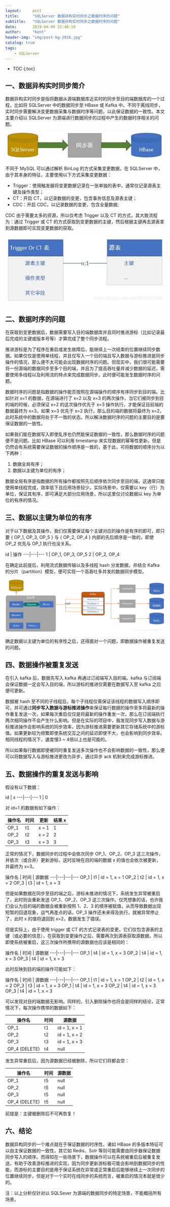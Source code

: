 ```yaml
---
layout:     post
title:      "SQLServer 数据异构实时同步之数据时序的问题"
subtitle:   "SQLServer 数据异构实时同步之数据时序的问题"
date:       2019-04-09 23:48:10
author:     "Kent"
header-img: "img/post-bg-2016.jpg"
catalog: true
tags:
    - SQLServer
---
```


* TOC
{:toc}

## 一、数据异构实时同步简介

数据异构实时同步是指将数据从源端数据库近实时的同步至目的端数据库的一个过程，比如将 SQLServer 中的数据同步至 HBase 或 Kafka 中。不同于离线同步，实时同步需要解决变更数据采集与数据时序等问题，以此保证数据的一致性。本文主要介绍以 SQLServer 为源端进行数据同步的过程中产生的数据时序相关的问题。

![image](/img/2019-04-09-sqlserver-data-timing/1.jpg)

不同于 MySQL 可以通过解析 BinLog 的方式采集变更数据，在 SQLServer 中，由于其本身的特征，主要使用以下方式采集变更数据：

- Trigger：使用触发器将变更数据记录在一张单独的表中，通常仅记录源表主键及操作类型；
- CT：开启 CT，以记录数据的变更，包含事务信息及源表主键；
- CDC：开启 CDC，以记录数据的变更，包含全量数据;

CDC 由于需要太多的资源，所以仅考虑 Trigger 以及 CT 的方式，其大致流程为：通过 Trigger 或 CT 的方式获取到变更数据的主键，然后根据主键再去源表拿到源数据即可实现变更数据的获取。

![image](/img/2019-04-09-sqlserver-data-timing/2.jpg)

## 二、数据时序的问题

在获取到变更数据后，数据需要写入目的端数据库并且同时推进游标（比如记录最后完成的主键或版本号等）才算完成了整个同步流程。

推进游标是为了程序在重启或发生故障后，能继续上一次结束的位置继续同步数据。如果仅仅是使用单线程，并且仅写入一个目的端且写入数据与游标推进是同步操作的情况，那么便不太可能会出现数据时序的问题。但现实中，我们很可能需要将一份源端的数据同步至多个目的端，并且为了提高吞吐量并减少数据的延迟，需要使用多线程以及利用流的特点来完成数据同步。此时便可能发生数据时序的问题。

数据时序的问题是指数据的操作能否按照在源端操作的顺序有序同步到目的端。比如针对 x=1 的数据，在源端进行了 x=2 以及 x=3 的两次操作，当它们被同步到目的端的时候，必须保证 x=2 的这次操作优先于 x=3 操作执行，才能保证目前端的数据最终为 x=3。如果 x=3 优先于 x=2 执行，那么目的端的数据将最终为 x=2，此时系统中的数据将处于不一致的状态。所以解决数据时序的问题的主要目的是要保证数据的一致性。

如果我们能在数据写入即使乱序也仍然能保证数据的一致性，那么数据时序的问题便不是问题。比如 HBase 可以利用 timestamp 来实现数据的幂等性更新。但是仍然会有系统需要保证数据的操作顺序是一致的，基于此，可将数据的顺序分为以下两种：

1. 数据全局有序；
2. 数据以主键为单位的有序；

数据全局有序是指数据的所有操作都按照先后顺序依次同步至目的端，这通常只能使用单线程完成，效率低下且应用场景较少。实际场景中，仅需要以 key（行）为单位，保证其有序，即可满足大部分应用场景，所以这里仅讨论数据以 key 为单位的有序的情况。

## 三、数据以主键为单位的有序

对于以下数据及其操作，我们仅需要保证每个主键对应的操作是有序的即可，即只要 { OP_1, OP_3, OP_5 } 与 { OP_2, OP_4 } 内部的先后顺序是一致的，即使 OP_2 优先与 OP_1 执行也没关系。

id |  操作
---|---|---
1 | OP_1, OP_3, OP_5
2 | OP_2, OP_4

在确定此前提后，利用流式数据传输以及多线程 hash 分发数据，并结合 Kafka 的分片（partition）模型，便可实现一个高吞吐多并发的数据同步模型。

![image](/img/2019-04-09-sqlserver-data-timing/3.jpg)

确定数据以主键为单位的有序性之后，还得面对一个问题，即数据操作被重复发送的问题。

## 四、数据操作被重复发送

在引入 kafka 后，数据先写入 kafka 再通过订阅端写入目的端。kafka 与订阅端会保证数据一定会写入目的端，所以游标的推进仅需要在数据写入至 kafka 之后便可更新。

数据被 hash 至不同的子线程后，每个子线程仅需保证该线程的数据写入顺序即可，并可通过**同步写入数据与游标推进操作**来保证每行数据的操作至多将最新的操作重复发送一次，如果每次重启仅仅是将最新的操作重发一次，那么在订阅端执行两次相同操作不会产生什么影响。但是在实际的项目中，我发现同步写入数据与游标推进操作会影响系统的同步效率，因为游标推进需要更新其它存储系统中的游标值。如果更新较为频繁即使系统交互之间的延迟即使不大，也会影响到同步效率。相同线程的情况下，速度慢3 ~ 4倍以上也是可能的。

所以如果每行数据即使被同时重复发送多次操作也不会影响数据的一致性，那么便可以将数据写入与游标推进更改为异步，通过异步 ack 机制来完成游标推进。

## 五、数据操作的重复发送与影响

假设有以下数据：

id |  x
---|---|---
1 | 0

对 id=1 的数据有如下操作：

操作名 | 时间 | 更新 | 结果 x 
---|---|---|---
OP_1 | t1 | x = 1 | 1
OP_2 | t2 | x = 2 | 2
OP_3 | t3 | x = 3 | 3

正常的情况下，数据同步的过程中会依次同步 OP_1、OP_2、OP_3 这三次操作，并依次（或合并）更新游标，这时反映在目的端的数据 x 的值也会依次被更新，并最终为 x=3。

操作名 | 时间 | 源数据
---|---|---|---
OP_1 | t1 | id = 1, x = 1
OP_2 | t2 | id = 1, x = 2
OP_3 | t3 | id = 1, x = 3

但是如果数据在同步至目的端之后，游标未推进的情况下，系统发生异常被重启了，此时则会重新发送 OP_1、OP_2、OP_3 这三次操作。仅凭想象的话，也许我们会认为目的端的数据会被重新按照 1、2、3 的顺序被赋值，从而导致数据出现短暂的回退现象，运气再差点的话，OP_3 操作还未来得及执行，就被异常停止了，此时 x 的值将退回到 x=2，数据发生了错误。

但是实际上，由于使用 trigger 或 CT 的方式记录表的变更，它们仅包含源表的主键（或必要的信息），在获取到变更操作之后，需要再次到源表获取源数据，所以即使系统被重启，这三次操作所携带的源数据也应该是相同的：

操作名 | 时间 | 源数据
---|---|---|---
OP_1 | t4 | id = 1, x = 3
OP_2 | t4 | id = 1, x = 3
OP_3 | t4 | id = 1, x = 3

此时反映到目的端的操作可能如下：

操作名 | 时间 | 源数据
---|---|---|---
OP_1 | t1 | id = 1, x = 1
OP_2 | t2 | id = 1, x = 2
OP_3 | t3 | id = 1, x = 3
OP_1 | t4 | id = 1, x = 3
OP_2 | t4 | id = 1, x = 3
OP_3 | t4 | id = 1, x = 3

可以发现对目的端数据无影响。同样的，引入删除操作也将会是同样的结论，正常情况下，每次操作携带的数据如下：

操作名 | 时间 | 源数据
---|---|---
OP_1 | t1 | id = 1, x = 1
OP_2 | t2 | id = 1, x = 2
OP_3 | t3 | id = 1, x = 3
OP_4 (DELETE) | t4 | null

发生异常重启后，因为源数据已经被删除，所以它们将都会空：

操作名 | 时间 | 源数据
---|---|---
OP_1 | t5 | null
OP_2 | t5 | null
OP_3 | t5 | null
OP_4 (DELETE) | t5 | null

前提是：主键被删除后不可再恢复！

## 六、结论

数据异构同步的一个难点就在于保证数据的时序性，诸如 HBase 的多版本特征可以自主保证数据的一致性，其它如 Redis、Solr 等则可能需要由同步器保证数据同步写入的顺序。而得知在一些场景下，数据操作可以在系统被重启后被重复发送，有助于改善游标推进的实现，因为同步更新游标极可能会影响到数据同步的性能，而游标的主要目的是用于保证系统在异常或正常重启后能够继续上一次同步的位置继续同步，但是对于一个实时在线同步的系统而言，被重启的情况本就是很少的。 

注：以上分析仅针对以 SQLSever 为源端的数据同步的特定场景，不能概括所有场景。